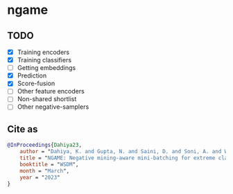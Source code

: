 # ngame

## TODO

- [x] Training encoders
- [x] Training classifiers
- [ ] Getting embeddings
- [x] Prediction
- [x] Score-fusion
- [ ] Other feature encoders
- [ ] Non-shared shortlist
- [ ] Other negative-samplers

## Cite as

```bib
@InProceedings{Dahiya23,
    author = "Dahiya, K. and Gupta, N. and Saini, D. and Soni, A. and Wang, Y. and Dave, K. and Jiao, J. and Gururaj, K. and Dey, P. and Singh, A. and Hada, D. and Jain, V. and Paliwal, B. and Mittal, A. and Mehta, S. and Ramjee, R. and Agarwal, S. and Kar, P. and Varma, M.",
    title = "NGAME: Negative mining-aware mini-batching for extreme classification",
    booktitle = "WSDM",
    month = "March",
    year = "2023"
}
```
